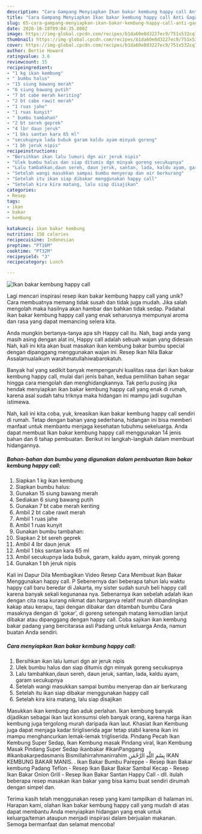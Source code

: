 ```yaml
---
description: "Cara Gampang Menyiapkan Ikan bakar kembung happy call Anti Gagal"
title: "Cara Gampang Menyiapkan Ikan bakar kembung happy call Anti Gagal"
slug: 65-cara-gampang-menyiapkan-ikan-bakar-kembung-happy-call-anti-gagal
date: 2020-10-18T09:04:35.080Z
image: https://img-global.cpcdn.com/recipes/b1da60e8d3227ec9/751x532cq70/ikan-bakar-kembung-happy-call-foto-resep-utama.jpg
thumbnail: https://img-global.cpcdn.com/recipes/b1da60e8d3227ec9/751x532cq70/ikan-bakar-kembung-happy-call-foto-resep-utama.jpg
cover: https://img-global.cpcdn.com/recipes/b1da60e8d3227ec9/751x532cq70/ikan-bakar-kembung-happy-call-foto-resep-utama.jpg
author: Bertie Howard
ratingvalue: 3.6
reviewcount: 15
recipeingredient:
- "1 kg ikan kembung"
- " bumbu halus"
- "15 siung bawang merah"
- "6 siung bawang putih"
- "7 bt cabe merah keriting"
- "2 bt cabe rawit merah"
- "1 ruas jahe"
- "1 ruas kunyit"
- " bumbu tambahan"
- "2 bt sereh geprek"
- "4 lbr daun jeruk"
- "1 bks santan kara 65 ml"
- "secukupnya lada bubuk garam kaldu ayam minyak goreng"
- "1 bh jeruk nipis"
recipeinstructions:
- "Bersihkan ikan lalu lumuri dgn air jeruk nipis"
- "Ulek bumbu halus dan siap ditumis dgn minyak goreng secukupnya"
- "Lalu tambahkan,daun sereh, daun jeruk, santan, lada, kaldu ayam, garam secukupnya"
- "Setelah wangi masukkan sampai bumbu menyerap dan air berkurang"
- "Setelah itu ikan siap dibakar menggunakan happy call"
- "Setelah kira kira matang, lalu siap disajikan"
categories:
- Resep
tags:
- ikan
- bakar
- kembung

katakunci: ikan bakar kembung 
nutrition: 158 calories
recipecuisine: Indonesian
preptime: "PT16M"
cooktime: "PT32M"
recipeyield: "3"
recipecategory: Lunch

---
```



![Ikan bakar kembung happy call](https://img-global.cpcdn.com/recipes/b1da60e8d3227ec9/751x532cq70/ikan-bakar-kembung-happy-call-foto-resep-utama.jpg)

Lagi mencari inspirasi resep ikan bakar kembung happy call yang unik? Cara membuatnya memang tidak susah dan tidak juga mudah. Jika salah mengolah maka hasilnya akan hambar dan bahkan tidak sedap. Padahal ikan bakar kembung happy call yang enak seharusnya mempunyai aroma dan rasa yang dapat memancing selera kita.

Anda mungkin bertanya-tanya apa sih Happy call itu. Nah, bagi anda yang masih asing dengan alat ini, Happy call adalah sebuah wajan yang didesain Nah, kali ini kita akan buat masakan ikan kembung bakar bumbu special dengan dipanggang menggunakan wajan ini. Resep Ikan Nila Bakar Assalamualaikum warahmatullahiwabarokatuh.

Banyak hal yang sedikit banyak mempengaruhi kualitas rasa dari ikan bakar kembung happy call, mulai dari jenis bahan, kedua pemilihan bahan segar hingga cara mengolah dan menghidangkannya. Tak perlu pusing jika hendak menyiapkan ikan bakar kembung happy call yang enak di rumah, karena asal sudah tahu triknya maka hidangan ini mampu jadi suguhan istimewa.


Nah, kali ini kita coba, yuk, kreasikan ikan bakar kembung happy call sendiri di rumah. Tetap dengan bahan yang sederhana, hidangan ini bisa memberi manfaat untuk membantu menjaga kesehatan tubuhmu sekeluarga. Anda dapat membuat Ikan bakar kembung happy call menggunakan 14 jenis bahan dan 6 tahap pembuatan. Berikut ini langkah-langkah dalam membuat hidangannya.

<!--inarticleads1-->

##### Bahan-bahan dan bumbu yang digunakan dalam pembuatan Ikan bakar kembung happy call:

1. Siapkan 1 kg ikan kembung
1. Siapkan  bumbu halus:
1. Gunakan 15 siung bawang merah
1. Sediakan 6 siung bawang putih
1. Gunakan 7 bt cabe merah keriting
1. Ambil 2 bt cabe rawit merah
1. Ambil 1 ruas jahe
1. Ambil 1 ruas kunyit
1. Gunakan  bumbu tambahan:
1. Siapkan 2 bt sereh geprek
1. Ambil 4 lbr daun jeruk
1. Ambil 1 bks santan kara 65 ml
1. Ambil secukupnya lada bubuk, garam, kaldu ayam, minyak goreng
1. Gunakan 1 bh jeruk nipis


Kali ini Dapur Dila Membagikan Video Resep Cara Membuat Ikan Bakar Menggunakan happy call. P Sebenernya dari beberapa tahun lalu waktu happy call baru beredar di Jakarta, my sister sudah suruh beli happy call karena banyak sekali kegunanaa nya. Sebenarnya ikan sebelah adalah ikan dengan cita rasa kurang nikmat dan harganya relatif murah dibandingkan kakap atau kerapu, tapi dengan dibakar dan ditambah bumbu Cara masaknya dengan di &#39;gokar&#39;, di goreng setengah matang kemudian lanjut dibakar atau dipanggang dengan happy call. Coba sajikan ikan kembung bakar padang yang bercitarasa asli Padang untuk keluarga Anda, namun buatan Anda sendiri. 

<!--inarticleads2-->

##### Cara menyiapkan Ikan bakar kembung happy call:

1. Bersihkan ikan lalu lumuri dgn air jeruk nipis
1. Ulek bumbu halus dan siap ditumis dgn minyak goreng secukupnya
1. Lalu tambahkan,daun sereh, daun jeruk, santan, lada, kaldu ayam, garam secukupnya
1. Setelah wangi masukkan sampai bumbu menyerap dan air berkurang
1. Setelah itu ikan siap dibakar menggunakan happy call
1. Setelah kira kira matang, lalu siap disajikan


Masukkan ikan kembung dan aduk perlahan. Ikan kembung banyak dijadikan sebagai ikan laut konsumsi oleh banyak orang, karena harga ikan kembung juga tergolong murah daripada ikan laut. Khasiat Ikan Kembung juga dapat menjaga kadar tirigliserida agar tetap stabil karena ikan ini mampu menghancurkan lemak-lemak trigliserida. Pindang Pecah Ikan Kembung Super Sedap, Ikan Kembung masak Pindang viral, Ikan Kembung Masak Pindang Super Sedap ikanbakar #ikanPanggang #ikanbakarpedasmanis Bismillahirrahmanirrahim بِسْمِ اللَّهِ الرَّحْمَنِ IKAN KEMBUNG BAKAR MANIS. . Ikan Bakar Bumbu Pareppe - Resep Ikan Bakar kembung Padang Teflon - Resep Ikan Bakar Bakar Sambal Kecap - Resep Ikan Bakar Onion Grill - Resep Ikan Bakar Santan Happy Call - dll. itulah beberapa resep masakan ikan bakar yang bisa kamu buat sendiri dirumah dengan simpel dan. 

Terima kasih telah menggunakan resep yang kami tampilkan di halaman ini. Harapan kami, olahan Ikan bakar kembung happy call yang mudah di atas dapat membantu Anda menyiapkan hidangan yang enak untuk keluarga/teman ataupun menjadi inspirasi dalam berjualan makanan. Semoga bermanfaat dan selamat mencoba!
